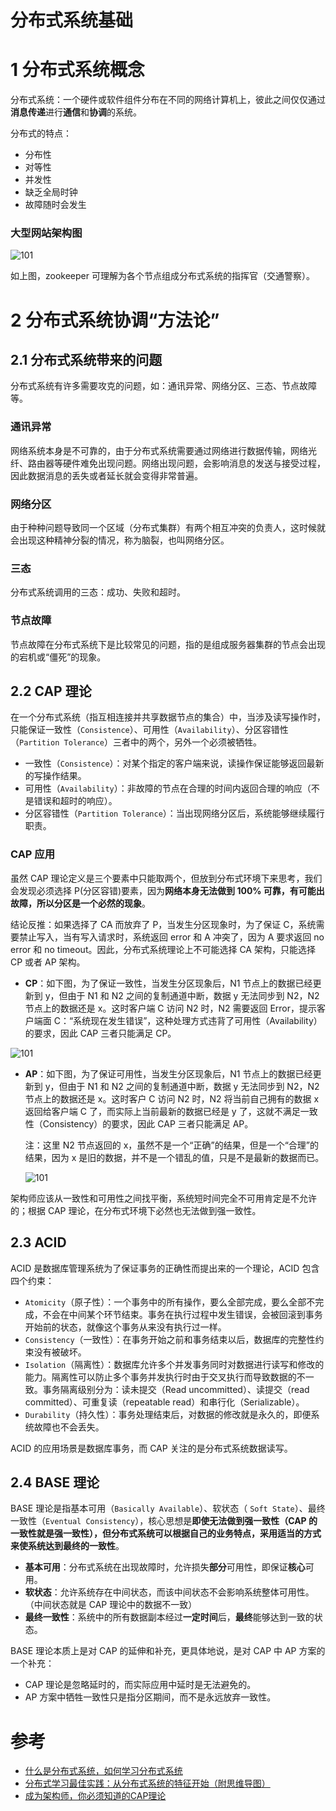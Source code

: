 分布式系统基础
====================
# 1 分布式系统概念
分布式系统：一个硬件或软件组件分布在不同的网络计算机上，彼此之间仅仅通过**消息传递**进行**通信**和**协调**的系统。

分布式的特点：
- 分布性
- 对等性
- 并发性
- 缺乏全局时钟
- 故障随时会发生

### 大型网站架构图

<img src=".\images\101.png" alt="101"  />

如上图，zookeeper 可理解为各个节点组成分布式系统的指挥官（交通警察）。

# 2 分布式系统协调“方法论”

## 2.1 分布式系统带来的问题
分布式系统有许多需要攻克的问题，如：通讯异常、网络分区、三态、节点故障等。

### 通讯异常
网络系统本身是不可靠的，由于分布式系统需要通过网络进行数据传输，网络光纤、路由器等硬件难免出现问题。网络出现问题，会影响消息的发送与接受过程，因此数据消息的丢失或者延长就会变得非常普遍。

### 网络分区
由于种种问题导致同一个区域（分布式集群）有两个相互冲突的负责人，这时候就会出现这种精神分裂的情况，称为脑裂，也叫网络分区。

### 三态
分布式系统调用的三态：成功、失败和超时。

### 节点故障
节点故障在分布式系统下是比较常见的问题，指的是组成服务器集群的节点会出现的宕机或“僵死”的现象。

## 2.2 CAP 理论
在一个分布式系统（指互相连接并共享数据节点的集合）中，当涉及读写操作时，只能保证一致性（``Consistence``）、可用性（``Availability``）、分区容错性（``Partition Tolerance``）三者中的两个，另外一个必须被牺牲。

- 一致性（``Consistence``）：对某个指定的客户端来说，读操作保证能够返回最新的写操作结果。
- 可用性（``Availability``）：非故障的节点在合理的时间内返回合理的响应（不是错误和超时的响应）。
- 分区容错性（``Partition Tolerance``）：当出现网络分区后，系统能够继续履行职责。

### CAP 应用
虽然 CAP 理论定义是三个要素中只能取两个，但放到分布式环境下来思考，我们会发现必须选择 P(分区容错)要素，因为**网络本身无法做到 100% 可靠，有可能出故障，所以分区是一个必然的现象**。

结论反推：如果选择了 CA 而放弃了 P，当发生分区现象时，为了保证 C，系统需要禁止写入，当有写入请求时，系统返回 error 和 A 冲突了，因为 A 要求返回 no error 和 no timeout。因此，分布式系统理论上不可能选择 CA 架构，只能选择 CP 或者 AP 架构。

- **CP**：如下图，为了保证一致性，当发生分区现象后，N1 节点上的数据已经更新到 y，但由于 N1 和 N2 之间的复制通道中断，数据 y 无法同步到 N2，N2 节点上的数据还是 x。这时客户端 C 访问 N2 时，N2 需要返回 Error，提示客户端面 C：“系统现在发生错误”，这种处理方式违背了可用性（Availability）的要求，因此 CAP 三者只能满足 CP。
    
<img src=".\images\102.png" alt="101"  />
    
    
    
- **AP**：如下图，为了保证可用性，当发生分区现象后，N1 节点上的数据已经更新到 y，但由于 N1 和 N2 之间的复制通道中断，数据 y 无法同步到 N2，N2 节点上的数据还是 x。这时客户 C 访问 N2 时，N2 将当前自己拥有的数据 x 返回给客户端 C 了，而实际上当前最新的数据已经是 y 了，这就不满足一致性（Consistency）的要求，因此 CAP 三者只能满足 AP。

    注：这里 N2 节点返回的 x，虽然不是一个“正确”的结果，但是一个“合理”的结果，因为 x 是旧的数据，并不是一个错乱的值，只是不是最新的数据而已。
    
    <img src=".\images\103.png" alt="101"  />

架构师应该从一致性和可用性之间找平衡，系统短时间完全不可用肯定是不允许的；根据 CAP 理论，在分布式环境下必然也无法做到强一致性。

## 2.3 ACID
ACID 是数据库管理系统为了保证事务的正确性而提出来的一个理论，ACID 包含四个约束：

- ``Atomicity``（原子性）：一个事务中的所有操作，要么全部完成，要么全部不完成，不会在中间某个环节结束。事务在执行过程中发生错误，会被回滚到事务开始前的状态，就像这个事务从来没有执行过一样。
- ``Consistency``（一致性）：在事务开始之前和事务结束以后，数据库的完整性约束没有被破坏。
- ``Isolation``（隔离性）：数据库允许多个并发事务同时对数据进行读写和修改的能力。隔离性可以防止多个事务并发执行时由于交叉执行而导致数据的不一致。事务隔离级别分为：读未提交（Read uncommitted）、读提交（read committed）、可重复读（repeatable read）和串行化（Serializable）。
- ``Durability``（持久性）：事务处理结束后，对数据的修改就是永久的，即便系统故障也不会丢失。

ACID 的应用场景是数据库事务，而 CAP 关注的是分布式系统数据读写。

## 2.4 BASE 理论
BASE 理论是指基本可用（``Basically Available``）、软状态（ ``Soft State``）、最终一致性（``Eventual Consistency``），核心思想是**即使无法做到强一致性（CAP 的一致性就是强一致性），但分布式系统可以根据自己的业务特点，采用适当的方式来使系统达到最终的一致性**。

- **基本可用**：分布式系统在出现故障时，允许损失**部分**可用性，即保证**核心**可用。
- **软状态**：允许系统存在中间状态，而该中间状态不会影响系统整体可用性。（中间状态就是 CAP 理论中的数据不一致）
- **最终一致性**：系统中的所有数据副本经过**一定时间**后，**最终**能够达到一致的状态。

BASE 理论本质上是对 CAP 的延伸和补充，更具体地说，是对 CAP 中 AP 方案的一个补充：
- CAP 理论是忽略延时的，而实际应用中延时是无法避免的。
- AP 方案中牺牲一致性只是指分区期间，而不是永远放弃一致性。

# 参考
- [什么是分布式系统，如何学习分布式系统](https://www.cnblogs.com/xybaby/p/7787034.html)
- [分布式学习最佳实践：从分布式系统的特征开始（附思维导图）](https://www.cnblogs.com/xybaby/p/8544715.html#_labelTop)
- [成为架构师，你必须知道的CAP理论](https://www.jianshu.com/p/bf3c47842f29)
